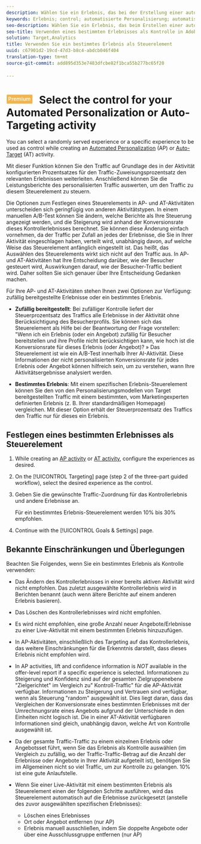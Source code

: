 ```yaml
---
description: Wählen Sie ein Erlebnis, das bei der Erstellung einer automatisierten Personalisierung (AP) oder einer automatischen Targeting-Aktivität als Kontrolle verwendet werden soll.
keywords: Erlebnis; control; automatisierte Personalisierung; automatisches Targeting
seo-description: Wählen Sie ein Erlebnis, das beim Erstellen einer automatisierten Personalisierung (AP) oder einer automatischen Targeting-Aktivität in Adobe Target verwendet werden soll.
seo-title: Verwenden eines bestimmten Erlebnisses als Kontrolle in Adobe Target
solution: Target,Analytics
title: Verwenden Sie ein bestimmtes Erlebnis als Steuerelement
uuid: c67901d2-19cd-47d3-b8c4-abdcb046f404
translation-type: tm+mt
source-git-commit: add895d353e7483dfcbe82f1bca55b277bc65f20

---
```



# ![PREMIUM](/help/assets/premium.png) Select the control for your Automated Personalization or Auto-Targeting activity

You can select a randomly served experience or a specific experience to be used as control while creating an [Automated Personalization](/help/c-activities/t-automated-personalization/automated-personalization.md) (AP) or [Auto-Target](/help/c-activities/auto-target-to-optimize.md) (AT) activity.

Mit dieser Funktion können Sie den Traffic auf Grundlage des in der Aktivität konfigurierten Prozentsatzes für den Traffic-Zuweisungsprozentsatz den relevanten Erlebnissen weiterleiten. Anschließend können Sie die Leistungsberichte des personalisierten Traffic auswerten, um den Traffic zu diesem Steuerelement zu steuern.

Die Optionen zum Festlegen eines Steuerelements in AP- und AT-Aktivitäten unterscheiden sich geringfügig von anderen Aktivitätstypen. In einem manuellen A/B-Test können Sie ändern, welche Berichte als Ihre Steuerung angezeigt werden, und die Steigerung wird anhand der Konversionsrate dieses Kontrollerlebnisses berechnet. Sie können diese Änderung einfach vornehmen, da der Traffic per Zufall an jedes der Erlebnisse, die Sie in Ihrer Aktivität eingeschlagen haben, verteilt wird, unabhängig davon, auf welche Weise das Steuerelement anfänglich eingestellt ist. Das heißt, das Auswählen des Steuerelements wirkt sich nicht auf den Traffic aus. In AP- und AT-Aktivitäten hat Ihre Entscheidung darüber, wie der Besucher gesteuert wird, Auswirkungen darauf, wie der Besucher-Traffic bedient wird. Daher sollten Sie sich genauer über Ihre Entscheidung Gedanken machen.

Für Ihre AP- und AT-Aktivitäten stehen Ihnen zwei Optionen zur Verfügung: zufällig bereitgestellte Erlebnisse oder ein bestimmtes Erlebnis.

* **Zufällig bereitgestellt**: Bei zufälliger Kontrolle liefert der Steuerprozentsatz des Traffics alle Erlebnisse in der Aktivität ohne Berücksichtigung des Besucherprofils. Sie können sich das Steuerelement als Hilfe bei der Beantwortung der Frage vorstellen: "Wenn ich ein Erlebnis (oder ein Angebot) zufällig für Besucher bereitstellen und ihre Profile nicht berücksichtigen kann, wie hoch ist die Konversionsrate für dieses Erlebnis (oder Angebot)? » Das Steuerelement ist wie ein A/B-Test innerhalb Ihrer AI-Aktivität. Diese Informationen der nicht personalisierten Konversionsrate für jedes Erlebnis oder Angebot können hilfreich sein, um zu verstehen, wann Ihre Aktivitätsergebnisse analysiert werden.

* **Bestimmtes Erlebnis**: Mit einem spezifischen Erlebnis-Steuerelement können Sie den von den Personalisierungsmodellen von Target bereitgestellten Traffic mit einem bestimmten, vom Marketingexperten definierten Erlebnis (z. B. Ihrer standardmäßigen Homepage) vergleichen. Mit dieser Option erhält der Steuerprozentsatz des Traffics den Traffic nur für dieses ein Erlebnis.

## Festlegen eines bestimmten Erlebnisses als Steuerelement

1. While creating an [AP activity](/help/c-activities/t-automated-personalization/create-ap-activity.md) or [AT activity](/help/c-activities/t-test-ab/t-test-create-ab/ab-audience.md), configure the experiences as desired.
1. On the [!UICONTROL Targeting] page (step 2 of the three-part guided workflow), select the desired experience as the control.
1. Geben Sie die gewünschte Traffic-Zuordnung für das Kontrollerlebnis und andere Erlebnisse an.

   Für ein bestimmtes Erlebnis-Steuerelement werden 10% bis 30% empfohlen.

1. Continue with the [!UICONTROL Goals &amp; Settings] page.

## Bekannte Einschränkungen und Überlegungen

Beachten Sie Folgendes, wenn Sie ein bestimmtes Erlebnis als Kontrolle verwenden:

* Das Ändern des Kontrollerlebnisses in einer bereits aktiven Aktivität wird nicht empfohlen. Das zuletzt ausgewählte Kontrollerlebnis wird in Berichten benannt (auch wenn ältere Berichte auf einem anderen Erlebnis basieren).
* Das Löschen des Kontrollerlebnisses wird nicht empfohlen.
* Es wird nicht empfohlen, eine große Anzahl neuer Angebote/Erlebnisse zu einer Live-Aktivität mit einem bestimmten Erlebnis hinzuzufügen.
* In AP-Aktivitäten, einschließlich des Targeting auf das Kontrollerlebnis, das weitere Einschränkungen für die Erkenntnis darstellt, dass dieses Erlebnis nicht empfohlen wird.
* In AP activities, lift and confidence information is *NOT* available in the offer-level report if a specific experience is selected. Informationen zu Steigerung und Konfidenz sind auf der gesamten Zielgruppenebene "Zielgerichtet" im Vergleich zu" Kontroll-Traffic" für die AP-Aktivität verfügbar. Informationen zu Steigerung und Vertrauen sind verfügbar, wenn als Steuerung "random" ausgewählt ist. Dies liegt daran, dass das Vergleichen der Konversionsrate eines bestimmten Erlebnisses mit der Umrechnungsrate eines Angebots aufgrund der Unterschiede in den Einheiten nicht logisch ist. Die in einer AT-Aktivität verfügbaren Informationen sind gleich, unabhängig davon, welche Art von Kontrolle ausgewählt ist.
* Da der gesamte Traffic-Traffic zu einem einzelnen Erlebnis oder Angebotsset führt, wenn Sie das Erlebnis als Kontrolle auswählen (im Vergleich zu zufällig, wo der Traffic-Traffic-Betrag auf die Anzahl der Erlebnisse oder Angebote in Ihrer Aktivität aufgeteilt ist), benötigen Sie im Allgemeinen nicht so viel Traffic, um zur Kontrolle zu gelangen. 10% ist eine gute Anlaufstelle.
* Wenn Sie einer Live-Aktivität mit einem bestimmten Erlebnis als Steuerelement einen der folgenden Schritte ausführen, wird das Steuerelement automatisch auf die Erlebnisse zurückgesetzt (anstelle des zuvor ausgewählten spezifischen Erlebnisses):

   * Löschen eines Erlebnisses
   * Ort oder Angebot entfernen (nur AP)
   * Erlebnis manuell ausschließen, indem Sie doppelte Angebote oder über eine Ausschlussgruppe entfernen (nur AP)


